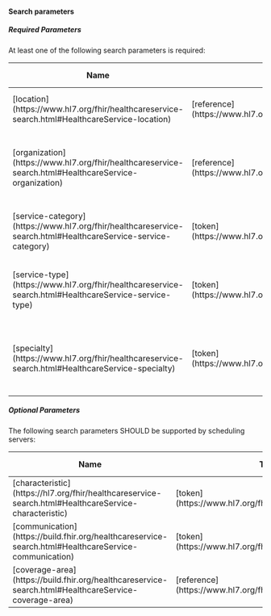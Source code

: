 #### Search parameters

##### Required Parameters

At least one of the following search parameters is required:

<table>
  <thead>
    <tr class="header">
      <th>Name</th>
      <th>Type</th>
      <th>Description</th>
      <th>Expression</th>
      <th>In Common</th>
    </tr>
  </thead>
  <tbody>
    <tr>
      <td markdown="span">[location](https://www.hl7.org/fhir/healthcareservice-search.html#HealthcareService-location)</td>
      <td markdown="span">[reference](https://www.hl7.org/fhir/search.html#reference)</td>
      <td markdown="span">The location of the Healthcare Service</td>
      <td markdown="span">HealthcareService.location (Location)</td>
      <td markdown="span"></td>
    </tr>
    <tr>
      <td markdown="span">[organization](https://www.hl7.org/fhir/healthcareservice-search.html#HealthcareService-organization)</td>
      <td markdown="span">[reference](https://www.hl7.org/fhir/search.html#reference)</td>
      <td markdown="span">The organization that provides this Healthcare Service</td>
      <td markdown="span">HealthcareService.providedBy (Organization)</td>
      <td markdown="span"></td>
    </tr>
    <tr>
      <td markdown="span">[service-category](https://www.hl7.org/fhir/healthcareservice-search.html#HealthcareService-service-category)</td>
      <td markdown="span">[token](https://www.hl7.org/fhir/search.html#token)</td>
      <td markdown="span">Service Category of the Healthcare Service</td>
      <td markdown="span">HealthcareService.category</td>
      <td markdown="span"></td>
    </tr>
    <tr>
      <td markdown="span">[service-type](https://www.hl7.org/fhir/healthcareservice-search.html#HealthcareService-service-type)</td>
      <td markdown="span">[token](https://www.hl7.org/fhir/search.html#token)</td>
      <td markdown="span">The type of service provided by this healthcare service</td>
      <td markdown="span">HealthcareService.type</td>
      <td markdown="span"></td>
    </tr>
    <tr>
      <td markdown="span">[specialty](https://www.hl7.org/fhir/healthcareservice-search.html#HealthcareService-specialty)</td>
      <td markdown="span">[token](https://www.hl7.org/fhir/search.html#token)</td>
      <td markdown="span">The specialty of the service provided by this healthcare service</td>
      <td markdown="span">HealthcareService.specialty</td>
      <td markdown="span"></td>
    </tr>
  </tbody>
</table>

##### Optional Parameters

The following search parameters SHOULD be supported by scheduling servers:

<table>
  <thead>
    <tr class="header">
      <th>Name</th>
      <th>Type</th>
      <th>Description</th>
      <th>Expression</th>
      <th>In Common</th>
    </tr>
  </thead>
  <tbody>
    <tr>
      <td markdown="span">[characteristic](https://hl7.org/fhir/healthcareservice-search.html#HealthcareService-characteristic)</td>
      <td markdown="span">[token](https://www.hl7.org/fhir/search.html#token)</td>
      <td markdown="span">One of the HealthcareService's characteristics</td>
      <td markdown="span">HealthcareService.characteristic</td>
      <td markdown="span"></td>
    </tr>
    <tr>
      <td markdown="span">[communication](https://build.fhir.org/healthcareservice-search.html#HealthcareService-communication)</td>
      <td markdown="span">[token](https://www.hl7.org/fhir/search.html#token)</td>
      <td markdown="span">Languages that are available at this service</td>
      <td markdown="span">HealthcareService.communication</td>
      <td markdown="span"></td>
    </tr>
    <tr>
      <td markdown="span">[coverage-area](https://build.fhir.org/healthcareservice-search.html#HealthcareService-coverage-area)</td>
      <td markdown="span">[reference](https://www.hl7.org/fhir/search.html#reference)</td>
      <td markdown="span">Location(s) service is intended for/available to</td>
      <td markdown="span">HealthcareService.coverageArea (Location)</td>
      <td markdown="span"></td>
    </tr>
  </tbody>
</table>

